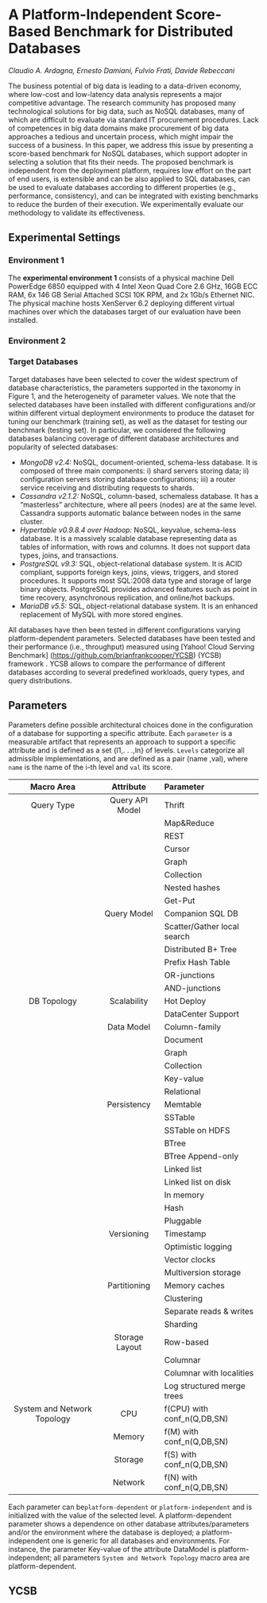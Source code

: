 # A Platform-Independent Score-Based Benchmark for Distributed Databases

*Claudio A. Ardagna, Ernesto Damiani, Fulvio Frati, Davide Rebeccani*

The business potential of big data is leading to a data-driven economy, where low-cost and low-latency data analysis
represents a major competitive advantage. The research community has proposed many technological solutions for big data, such as NoSQL databases, many of which are difficult to evaluate via standard IT procurement procedures. Lack of competences in big data domains make procurement of big data approaches a tedious and uncertain process, which might impair the success of a business.
In this paper, we address this issue by presenting a score-based benchmark for NoSQL databases, which support adopter in selecting a solution that fits their needs. The proposed benchmark is independent from the deployment platform, requires low effort on the part of end users, is extensible and can be also applied to SQL databases, can be used to evaluate databases according to different properties (e.g., performance, consistency), and can be integrated with existing benchmarks to reduce the burden of their execution. We experimentally evaluate our methodology to validate its effectiveness.

## Experimental Settings

### Environment 1
The **experimental environment 1** consists of a physical machine Dell PowerEdge 6850 equipped with 4 Intel Xeon Quad Core 2.6 GHz, 16GB ECC RAM, 6x 146 GB Serial Attached SCSI 10K RPM, and 2x 1Gb/s Ethernet NIC. The physical machine hosts XenServer 6.2 deploying different virtual machines over which the databases target of our evaluation have been installed.

### Environment 2

### Target Databases
Target databases have been selected to cover the widest spectrum of database characteristics, the parameters supported
in the taxonomy in Figure 1, and the heterogeneity of parameter values. We note that the selected databases have
been installed with different configurations and/or within different virtual deployment environments to produce the
dataset for tuning our benchmark (training set), as well as the dataset for testing our benchmark (testing set). In
particular, we considered the following databases balancing coverage of different database architectures and popularity
of selected databases:
* *MongoDB v2.4:* NoSQL, document-oriented, schema-less database. It is composed of three main components: i) shard servers storing data; ii) configuration servers storing database configurations; iii) a router service receiving and
distributing requests to shards.
* *Cassandra v2.1.2:* NoSQL, column-based, schemaless database. It has a “masterless” architecture, where all peers (nodes) are at the same level. Cassandra supports automatic balance between nodes in the same cluster.
* *Hypertable v0.9.8.4 over Hadoop:* NoSQL, keyvalue, schema-less database. It is a massively scalable database representing data as tables of information, with rows and columns. It does not support data types, joins, and transactions.
* *PostgreSQL v9.3:* SQL, object-relational database system. It is ACID compliant, supports foreign keys, joins, views, triggers, and stored procedures. It supports most SQL:2008 data type and storage of large binary objects. PostgreSQL provides advanced features such as point in time recovery, asynchronous replication, and online/hot backups.
* *MariaDB v5.5:* SQL, object-relational database system. It is an enhanced replacement of MySQL with
more stored engines.

All databases have then been tested in different configurations varying platform-dependent parameters. Selected databases have been tested and their performance (i.e., throughput) measured using [Yahoo! Cloud Serving Benchmark] (https://github.com/brianfrankcooper/YCSB) (YCSB) framework . YCSB allows to compare the performance of different databases according to several predefined workloads, query types, and query distributions.

## Parameters

Parameters define possible architectural choices done in the configuration of a database for supporting a specific
attribute. Each `parameter` is a measurable artifact that represents an approach to support a specific attribute and
is defined as a set {l1,. . .,ln} of levels. `Levels` categorize all admissible implementations, and are defined as a pair
(name ,val), where `name` is the name of the i-th level and `val` its score.

|Macro Area|Attribute|Parameter|
|:--------:|:-------:|:-------|
|Query Type|Query API Model|Thrift|
|          |       |Map&Reduce|
|          |       |REST|
|          |       |Cursor|
|          |       |Graph|
|          |       |Collection|
|          |       |Nested hashes|
|          |       |Get-Put|
|          |Query Model|Companion SQL DB|
|          |       |Scatter/Gather local search|
|          |       |Distributed B+ Tree|
|          |       |Prefix Hash Table|
|          |       |OR-junctions|
|          |       |AND-junctions|
|DB Topology|Scalability|Hot Deploy|
|          |       |DataCenter Support|
|          |Data Model|Column-family|
|          |       |Document|
|          |       |Graph|
|          |       |Collection|
|          |       |Key-value|
|          |       |Relational|
|          |Persistency|Memtable|
|          |       |SSTable|
|          |       |SSTable on HDFS|
|          |       |BTree|
|          |       |BTree Append-only|
|          |       |Linked list|
|          |       |Linked list on disk|
|          |       |In memory|
|          |       |Hash|
|          |       |Pluggable|
|          |Versioning|Timestamp|
|          |       |Optimistic logging|
|          |       |Vector clocks|
|          |       |Multiversion storage|
|          |Partitioning|Memory caches|
|          |       |Clustering|
|          |       |Separate reads & writes|
|          |       |Sharding|
|          |Storage Layout|Row-based|
|          |       |Columnar|
|          |       |Columnar with localities|
|          |       |Log structured merge trees|
|System and Network Topology|CPU    |f(CPU) with conf_n(Q,DB,SN)|
|          |Memory|f(M) with conf_n(Q,DB,SN)|
|          |Storage|f(S) with conf_n(Q,DB,SN)|
|          |Network|f(N) with conf_n(Q,DB,SN)|

Each parameter can be`platform-dependent` or `platform-independent` and is initialized with the value of the selected level. A platform-dependent parameter shows a dependence on other database attributes/parameters and/or the environment where the database is deployed; a platform-independent one is generic for all databases and environments. For instance, the parameter Key-value of the attribute DataModel is platform-independent; all parameters `System and Network Topology` macro area are platform-dependent.

## YCSB
